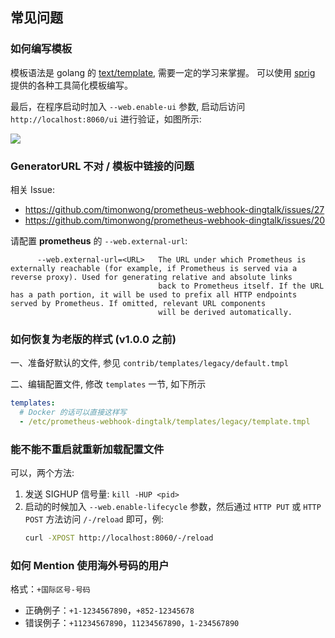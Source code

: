 ## 常见问题

### 如何编写模板

模板语法是 golang 的 [text/template](https://golang.org/pkg/text/template/), 需要一定的学习来掌握。
可以使用 [sprig](http://masterminds.github.io/sprig/) 提供的各种工具简化模板编写。

最后，在程序启动时加入 `--web.enable-ui` 参数, 启动后访问 `http://localhost:8060/ui` 进行验证，如图所示:

![](./images/playground.png)

### GeneratorURL 不对 / 模板中链接的问题

相关 Issue:

- https://github.com/timonwong/prometheus-webhook-dingtalk/issues/27
- https://github.com/timonwong/prometheus-webhook-dingtalk/issues/20

请配置 **prometheus** 的 `--web.external-url`:

```
      --web.external-url=<URL>   The URL under which Prometheus is externally reachable (for example, if Prometheus is served via a reverse proxy). Used for generating relative and absolute links
                                 back to Prometheus itself. If the URL has a path portion, it will be used to prefix all HTTP endpoints served by Prometheus. If omitted, relevant URL components
                                 will be derived automatically.
```

### 如何恢复为老版的样式 (v1.0.0 之前)

一、准备好默认的文件, 参见 `contrib/templates/legacy/default.tmpl`

二、编辑配置文件, 修改 `templates` 一节, 如下所示

```yaml
templates:
  # Docker 的话可以直接这样写
  - /etc/prometheus-webhook-dingtalk/templates/legacy/template.tmpl
```

### 能不能不重启就重新加载配置文件

可以，两个方法:
1. 发送 SIGHUP 信号量: `kill -HUP <pid>`
2. 启动的时候加入 `--web.enable-lifecycle` 参数，然后通过 `HTTP PUT` 或 `HTTP POST` 方法访问 `/-/reload` 即可，例:
   ```bash
   curl -XPOST http://localhost:8060/-/reload
   ```

### 如何 Mention 使用海外号码的用户

格式：`+国际区号-号码`

- 正确例子：`+1-1234567890`，`+852-12345678`
- 错误例子：`+11234567890`，`11234567890`，`1-234567890`
